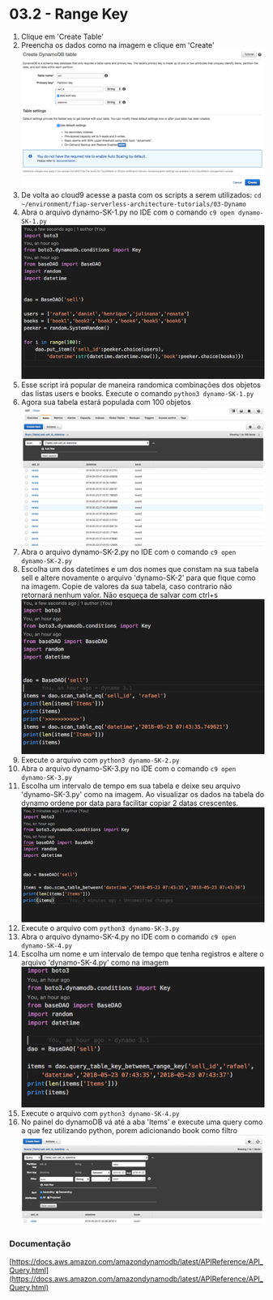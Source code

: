 # 03.2 - Range Key

1. Clique em 'Create Table'
2. Preencha os dados como na imagem e clique em 'Create'
![img/rangekey01.png](img/rangekey01.png)
3. De volta ao cloud9 acesse a pasta com os scripts a serem utilizados: `cd ~/environment/fiap-serverless-architecture-tutorials/03-Dynamo`
4. Abra o arquivo dynamo-SK-1.py no IDE com o comando `c9 open dynamo-SK-1.py`
![img/rangekey02.png](img/rangekey02.png)
4. Esse script irá popular de maneira randomica combinações dos objetos das listas users e books. Execute o comando `python3 dynamo-SK-1.py`
5. Agora sua tabela estará populada com 100 objetos
![img/rangekey03.png](img/rangekey03.png)
6. Abra o arquivo dynamo-SK-2.py no IDE com o comando `c9 open dynamo-SK-2.py`
7. Escolha um dos datetimes e um dos nomes que constam na sua tabela sell e altere novamente o arquivo 'dynamo-SK-2' para que fique como na imagem. Copie de valores da sua tabela, caso contrario não retornará nenhum valor. Não esqueça de salvar com ctrl+s
![img/rangekey04.png](img/rangekey04.png)
7. Execute o arquivo com `python3 dynamo-SK-2.py`
8. Abra o arquivo dynamo-SK-3.py no IDE com o comando `c9 open dynamo-SK-3.py`
9. Escolha um intervalo de tempo em sua tabela e deixe seu arquivo 'dynamo-SK-3.py' como na imagem. Ao visualizar os dados na tabela do dynamo ordene por data para facilitar copiar 2 datas crescentes.
![img/rangekey05.png](img/rangekey05.png)
1.  Execute o arquivo com `python3 dynamo-SK-3.py`
2.  Abra o arquivo dynamo-SK-4.py no IDE com o comando `c9 open dynamo-SK-4.py`
3.  Escolha um nome e um intervalo de tempo que tenha registros e altere o arquivo 'dynamo-SK-4.py' como na imagem
![img/rangekey06.png](img/rangekey06.png)
1.  Execute o arquivo com `python3 dynamo-SK-4.py`
2.  No painel do dynamoDB vá até a aba 'Items' e execute uma query como a que fez utilizando python, porem adicionando book como filtro
![alt](img/rangekey07.png)

### Documentação
[https://docs.aws.amazon.com/amazondynamodb/latest/APIReference/API_Query.html](https://docs.aws.amazon.com/amazondynamodb/latest/APIReference/API_Query.html)